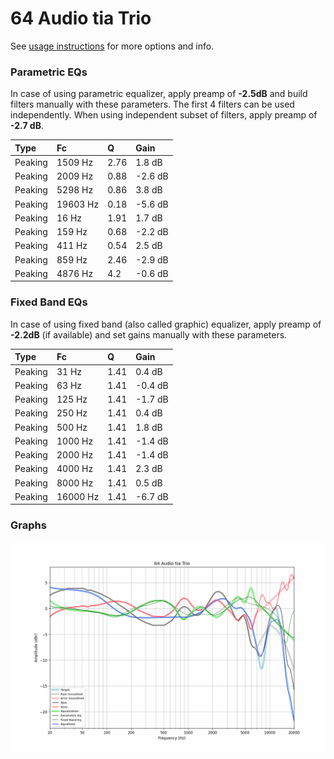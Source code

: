 # 64 Audio tia Trio
See [usage instructions](https://github.com/jaakkopasanen/AutoEq#usage) for more options and info.

### Parametric EQs
In case of using parametric equalizer, apply preamp of **-2.5dB** and build filters manually
with these parameters. The first 4 filters can be used independently.
When using independent subset of filters, apply preamp of **-2.7 dB**.

| Type    | Fc       |    Q | Gain    |
|:--------|:---------|:-----|:--------|
| Peaking | 1509 Hz  | 2.76 | 1.8 dB  |
| Peaking | 2009 Hz  | 0.88 | -2.6 dB |
| Peaking | 5298 Hz  | 0.86 | 3.8 dB  |
| Peaking | 19603 Hz | 0.18 | -5.6 dB |
| Peaking | 16 Hz    | 1.91 | 1.7 dB  |
| Peaking | 159 Hz   | 0.68 | -2.2 dB |
| Peaking | 411 Hz   | 0.54 | 2.5 dB  |
| Peaking | 859 Hz   | 2.46 | -2.9 dB |
| Peaking | 4876 Hz  | 4.2  | -0.6 dB |

### Fixed Band EQs
In case of using fixed band (also called graphic) equalizer, apply preamp of **-2.2dB**
(if available) and set gains manually with these parameters.

| Type    | Fc       |    Q | Gain    |
|:--------|:---------|:-----|:--------|
| Peaking | 31 Hz    | 1.41 | 0.4 dB  |
| Peaking | 63 Hz    | 1.41 | -0.4 dB |
| Peaking | 125 Hz   | 1.41 | -1.7 dB |
| Peaking | 250 Hz   | 1.41 | 0.4 dB  |
| Peaking | 500 Hz   | 1.41 | 1.8 dB  |
| Peaking | 1000 Hz  | 1.41 | -1.4 dB |
| Peaking | 2000 Hz  | 1.41 | -1.4 dB |
| Peaking | 4000 Hz  | 1.41 | 2.3 dB  |
| Peaking | 8000 Hz  | 1.41 | 0.5 dB  |
| Peaking | 16000 Hz | 1.41 | -6.7 dB |

### Graphs
![](./64%20Audio%20tia%20Trio.png)